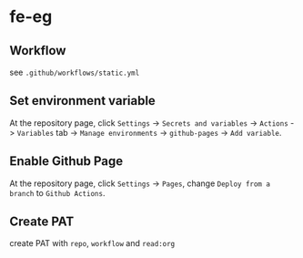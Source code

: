 # fe-eg

## Workflow

see `.github/workflows/static.yml`

## Set environment variable

At the repository page, click `Settings` -> `Secrets and variables` -> `Actions` -> `Variables` tab -> `Manage environments` -> `github-pages` -> `Add variable`.

## Enable Github Page

At the repository page, click `Settings` -> `Pages`, change `Deploy from a branch` to `Github Actions`.

## Create PAT

create PAT with `repo`, `workflow` and `read:org`
